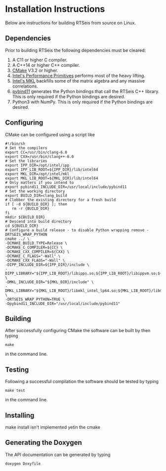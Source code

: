 # Installation Instructions

Below are instructions for building RTSeis from source on Linux.

## Dependencies

Prior to building RTSeis the following dependencies must be cleared:

   1. A C11 or higher C compiler.
   2. A C++14 or higher C++ compiler.
   3. [CMake](https://cmake.org/) V3.2 or higher.
   4. [Intel's Performance Primitives](https://software.intel.com/en-us/intel-ipp) performs most of the heavy lifting.
   5. [Intel's MKL](https://software.intel.com/en-us/mkl) backfills some of the matrix algebra and any massive correlations.
   6. [pybind11](https://pybind11.readthedocs.io/en/stable/) generates the Python bindings that call the RTSeis C++ library.  This is only required if the Python bindings are desired.
   7. Python3 with NumPy.  This is only required if the Python bindings are desired.

## Configuring

CMake can be configured using a script like

    #!/bin/sh
    # Set the compilers
    export CC=/usr/bin/clang-6.0
    export CXX=/usr/bin/clang++-6.0
    # Set the libraries
    export IPP_DIR=/opt/intel/ipp
    export IPP_LIB_ROOT=${IPP_DIR}/lib/intel64
    export MKL_DIR=/opt/intel/mkl
    export MKL_LIB_ROOT=${MKL_DIR}/lib/intel64
    # Only matters if you intend to 
    export pybind11_INCLUDE_DIR=/usr/local/include/pybind11
    # Set the working directory
    export BUILD_DIR=clang_build 
    # Clobber the existing directory for a fresh build
    if [ -d ${BUILD_DIR} ]; then
       rm -r {BUILD_DIR}
    fi
    mkdir ${BUILD_DIR}
    # Descend into build directory 
    cd ${BUILD_DIR}
    # Configure a build release - to disable Python wrapping remove -DRTSEIS_WRAP_PYTHON
    cmake ../ \
    -DCMAKE_BUILD_TYPE=Release \
    -DCMAKE_C_COMPILER=${CC} \
    -DCMAKE_CXX_COMPILER=${CXX} \
    -DCMAKE_C_FLAGS="-Wall" \
    -DCMAKE_CXX_FLAGS="-Wall" \
    -DIPP_INCLUDE_DIR=${IPP_DIR}/include \
    -DIPP_LIBRARY="${IPP_LIB_ROOT}/libipps.so;${IPP_LIB_ROOT}/libippvm.so;${IPP_LIB_ROOT}/libippcore.so" \
    -DMKL_INCLUDE_DIR="${MKL_DIR}/include" \
    -DMKL_LIBRARY="${MKL_LIB_ROOT}/libmkl_intel_lp64.so;${MKL_LIB_ROOT}/libmkl_sequential.so;${MKL_LIB_ROOT}/libmkl_core.so;${MKL_LIB_ROOT}/libmkl_avx2.so" \
    -DRTSEIS_WRAP_PYTHON=TRUE \
    -Dpybind11_INCLUDE_DIR="/usr/local/include/pybind11"

## Building

After successfully configuring CMake the software can be built by then typing

    make

in the command line.

## Testing

Following a successful compilation the software should be tested by typing

    make test

in the command line.

## Installing

make install isn't implemented yetin the cmake

## Generating the Doxygen

The API documentation can be generated by typing

    doxygen Doxyfile

